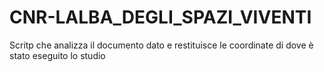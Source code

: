 # CNR-LALBA_DEGLI_SPAZI_VIVENTI
Scritp che analizza il documento dato e restituisce le coordinate di dove è stato eseguito lo studio
